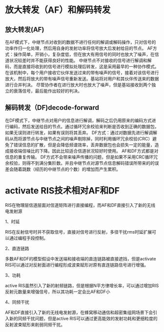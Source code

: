 # 放大转发（AF）和解码转发

## 放大转发(AF)

在AF模式下，中继节点对收到的数据不进行任何的解调或解码操作，只对信号的功率作归一化处理，然后用自身的发射功率将信号放大后发射给目的节点。
AF方式：操作简单，开销小，复杂度低，但在放大有用信号的同时也放大了噪声，在信道状况较差时并不能获得良好的性能。
中继节点不对接收的信号进行解调和解码，而是直接将收到的信号进行模拟处理后转发，这是采用最早的一种协作模式。 在该机制中，每个用户接收它伙伴发送过来的带有噪声的信号，接着对该信号进行放大，然后将放大的带有噪声信号重新发送。基站将对用户和其伙伴传送来的数据进行合并判决。 尽管协作者在进行放大时也放大了噪声，但是基站接收到两个独立的衰落信号，最后能作出较好的判决。

## 解码转发（DF)decode-forward

在DF模式下，中继节点对用户的信息进行解调，解码之后仍用原来的编码方式进行编码，然后发送给目的节点。通过循环冗余校验来判断是否收到正确的数据包，如果无误则进行转发，如果有误则将其丢弃。
DF方式：通过对数据先进行解调解码从而将源节点与中继节点之间的噪声剔除掉，同时利用循环冗余校验(CRC）避免了错误信息的扩散，但是会降低频谱效率，丢弃数据包也会损失一定的能量，造成接收端信噪比的下降。因此比较适合信道状况较好时使用。
AF和DF方式都是对信息的重复传输。
DF方式不会带来噪声传播的问题，但是如果不采用CRC循环冗余校验，则得不到满分集阶数。并且中继节点对源节点信息解码错误所带来的的误差会随着跳数（经历的中继节点的个数）的增加而产生累积。


# activate RIS技术相对AF和DF

RIS在物理层信道层面对信道矩阵进行直接编程，而AF和DF直接引入了新的无线电发射源

1、时延

RIS在反射信号时并不获取信号，直接对信号进行反射，多径干扰*rms*时延扩展可以通过编程手段控制。

2、直连链路

多数AF和DF的模型假设中发送端和接收端的直连链路被直接遮挡，但是activate RIS可以通过对反射面进行编程形成波束赋形对原有直连链路信号进行增强。

3、功耗

active RIS虽然引入了新的射频链路，但是根据N平方律增长率，可以通过增加RIS反射元数量来增强信号，所以其功耗一定会比AF和DF小

4、同频干扰

AF和DF直接引入了新的无线电发射源，在蜂窝移动通信和超密集组网场景下会引入新的同频干扰问题，但是active RIS可以通过更高能效的发射功耗和更细粒度的反射波束赋形来削弱同频干扰。